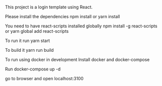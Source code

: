 This project is a login template using React.

Please install the dependencies 
npm install or yarn install

You need to have react-scripts installed globally 
npm install -g react-scripts or yarn global add react-scripts

To run it run
yarn start

To build it 
yarn run build

To run using docker in development
Install docker and docker-compose

Run
docker-compose up -d

go to browser and open localhost:3100
